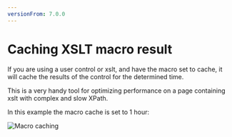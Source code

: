 ```yaml
---
versionFrom: 7.0.0
---
```


# Caching XSLT macro result

If you are using a user control or xslt, and have the macro set to
cache, it will cache the results of the control for the determined time.

This is a very handy tool for optimizing performance on a page
containing xslt with complex and slow XPath.

In this example the macro cache is set to 1 hour:

![Macro caching](Images/macro-cache.png)
